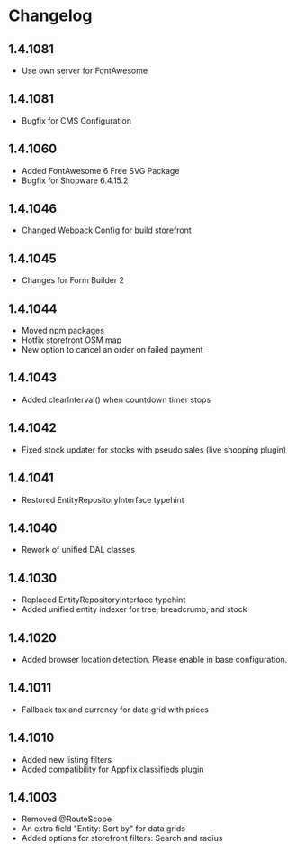 # Changelog

## 1.4.1081

* Use own server for FontAwesome

## 1.4.1081

* Bugfix for CMS Configuration

## 1.4.1060

* Added FontAwesome 6 Free SVG Package
* Bugfix for Shopware 6.4.15.2

## 1.4.1046

* Changed Webpack Config for build storefront

## 1.4.1045

* Changes for Form Builder 2

## 1.4.1044

* Moved npm packages
* Hotfix storefront OSM map
* New option to cancel an order on failed payment

## 1.4.1043

* Added clearInterval() when countdown timer stops

## 1.4.1042

* Fixed stock updater for stocks with pseudo sales (live shopping plugin)

## 1.4.1041

* Restored EntityRepositoryInterface typehint

## 1.4.1040

* Rework of unified DAL classes

## 1.4.1030

* Replaced EntityRepositoryInterface typehint
* Added unified entity indexer for tree, breadcrumb, and stock

## 1.4.1020

* Added browser location detection. Please enable in base configuration.

## 1.4.1011

* Fallback tax and currency for data grid with prices

## 1.4.1010

* Added new listing filters
* Added compatibility for Appflix classifieds plugin

## 1.4.1003

* Removed @RouteScope
* An extra field "Entity: Sort by" for data grids
* Added options for storefront filters: Search and radius
